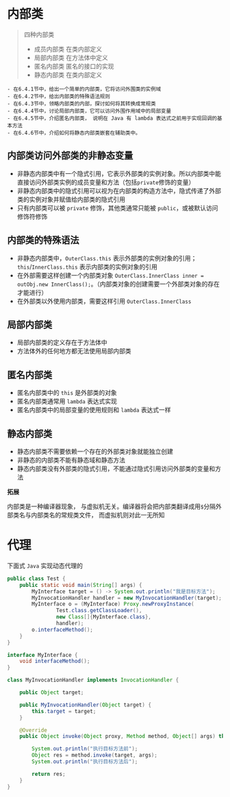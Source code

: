 # 内部类

> 四种内部类
>
> - 成员内部类  在类内部定义
> - 局部内部类  在方法体中定义
> - 匿名内部类  匿名的接口的实现
> - 静态内部类  在类内部定义

```
- 在6.4.1节中，给出一个简单的内部类，它将访问外围类的实例域
- 在6.4.2节中，给出内部类的特殊语法规则
- 在6.4.3节中，领略内部类的内部，探讨如何将其转换成常规类
- 在6.4.4节中，讨论局部内部类，它可以访问外围作用域中的局部变量
- 在6.4.5节中，介绍匿名内部类， 说明在 Java 有 lambda 表达式之前用于实现回调的基本方法
- 在6.4.6节中，介绍如何将静态内部类嵌套在辅助类中。
```


## 内部类访问外部类的非静态变量

- 非静态内部类中有一个隐式引用，它表示外部类的实例对象。所以内部类中能直接访问外部类实例的成员变量和方法（包括`private`修饰的变量）
- 非静态内部类中的隐式引用可以视为在内部类的构造方法中，隐式传递了外部类的实例对象并赋值给内部类的隐式引用
- 只有内部类可以被 `private` 修饰，其他类通常只能被 `public`，或被默认访问修饰符修饰


## 内部类的特殊语法

- 非静态内部类中，`OuterClass.this` 表示外部类的实例对象的引用；`this`/`InnerClass.this` 表示内部类的实例对象的引用
- 在外部需要这样创建一个内部类对象 `OuterClass.InnerClass inner = outObj.new InnerClass();`。（内部类对象的创建需要一个外部类对象的存在才能进行）
- 在外部类以外使用内部类，需要这样引用 `OuterClass.InnerClass`


## 局部内部类

- 局部内部类的定义存在于方法体中
- 方法体外的任何地方都无法使用局部内部类


## 匿名内部类

- 匿名内部类中的 `this` 是外部类的对象
- 匿名内部类通常用 `lambda` 表达式实现
- 匿名内部类中的局部变量的使用规则和 `lambda` 表达式一样


## 静态内部类

- 静态内部类不需要依赖一个存在的外部类对象就能独立创建 
- 非静态的内部类不能有静态域和静态方法
- 静态内部类没有外部类的隐式引用，不能通过隐式引用访问外部类的变量和方法


**拓展**

内部类是一种编译器现象， 与虚拟机无关。编译器将会把内部类翻译成用`$`分隔外部类名与内部类名的常规类文件， 而虚拟机则对此一无所知


# 代理

下面式 `Java` 实现动态代理的

```java
public class Test {
    public static void main(String[] args) {
        MyInterface target = () -> System.out.println("我是目标方法");
        MyInvocationHandler handler = new MyInvocationHandler(target);
        MyInterface o = (MyInterface) Proxy.newProxyInstance(
                Test.class.getClassLoader(),
                new Class[]{MyInterface.class},
                handler);
        o.interfaceMethod();
    }
}

interface MyInterface {
    void interfaceMethod();
}

class MyInvocationHandler implements InvocationHandler {

    public Object target;

    public MyInvocationHandler(Object target) {
        this.target = target;
    }

    @Override
    public Object invoke(Object proxy, Method method, Object[] args) throws Throwable {

        System.out.println("执行目标方法前");
        Object res = method.invoke(target, args);
        System.out.println("执行目标方法后");

        return res;
    }
}
```



